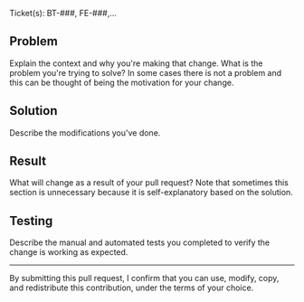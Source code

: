 <!-- Reminder: Keep READMEs up to date -->

Ticket(s): BT-###, FE-###,...

## Problem

Explain the context and why you're making that change. What is the problem you're trying to solve? In some cases there is not a problem and this can be thought of being the motivation for your change.

## Solution

Describe the modifications you've done.

## Result

What will change as a result of your pull request? Note that sometimes this section is unnecessary because it is self-explanatory based on the solution.

## Testing

Describe the manual and automated tests you completed to verify the change is working as expected.


----
By submitting this pull request, I confirm that you can use, modify, copy, and redistribute this contribution, under the terms of your choice.

